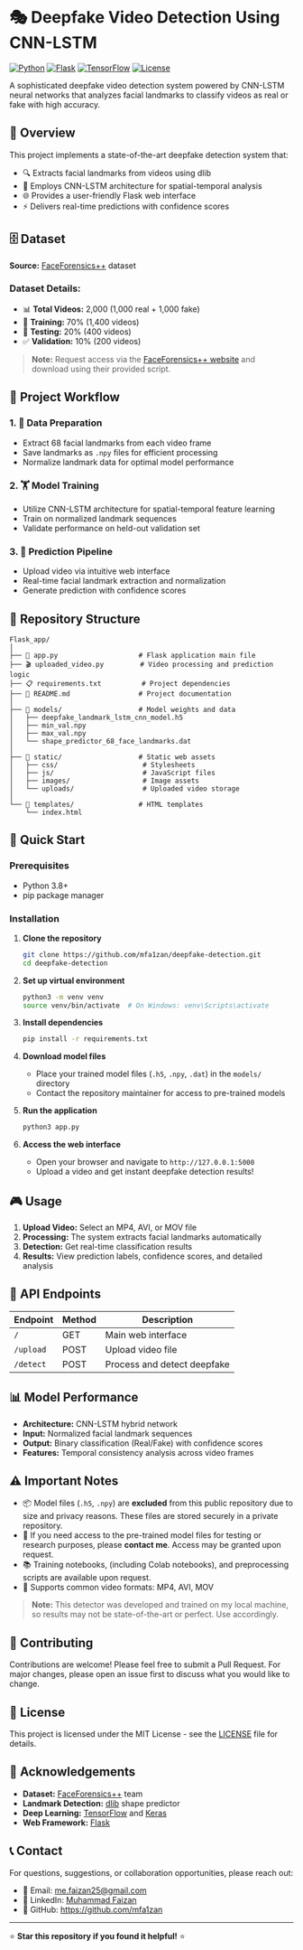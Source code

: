 # 🎭 Deepfake Video Detection Using CNN-LSTM

[![Python](https://img.shields.io/badge/Python-3.8+-blue.svg)](https://python.org)
[![Flask](https://img.shields.io/badge/Flask-2.0+-green.svg)](https://flask.palletsprojects.com/)
[![TensorFlow](https://img.shields.io/badge/TensorFlow-2.0+-orange.svg)](https://tensorflow.org)
[![License](https://img.shields.io/badge/License-MIT-yellow.svg)](LICENSE)

A sophisticated deepfake video detection system powered by CNN-LSTM neural networks that analyzes facial landmarks to classify videos as real or fake with high accuracy.

## 🎯 Overview 

This project implements a state-of-the-art deepfake detection system that:

- 🔍 Extracts facial landmarks from videos using dlib
- 🧠 Employs CNN-LSTM architecture for spatial-temporal analysis
- 🌐 Provides a user-friendly Flask web interface
- ⚡ Delivers real-time predictions with confidence scores

## 🗄️ Dataset

**Source:** [FaceForensics++](https://github.com/ondyari/FaceForensics) dataset

### Dataset Details:

- 📊 **Total Videos:** 2,000 (1,000 real + 1,000 fake)
- 🎯 **Training:** 70% (1,400 videos)
- 🧪 **Testing:** 20% (400 videos)
- ✅ **Validation:** 10% (200 videos)

> **Note:** Request access via the [FaceForensics++ website](https://github.com/ondyari/FaceForensics) and download using their provided script.

## 🔄 Project Workflow

### 1. 📁 Data Preparation

- Extract 68 facial landmarks from each video frame
- Save landmarks as `.npy` files for efficient processing
- Normalize landmark data for optimal model performance

### 2. 🏋️ Model Training

- Utilize CNN-LSTM architecture for spatial-temporal feature learning
- Train on normalized landmark sequences
- Validate performance on held-out validation set

### 3. 🎯 Prediction Pipeline

- Upload video via intuitive web interface
- Real-time facial landmark extraction and normalization
- Generate prediction with confidence scores

## 📁 Repository Structure

```
Flask_app/
│
├── 🐍 app.py                    # Flask application main file
├── 🎬 uploaded_video.py         # Video processing and prediction logic
├── 📋 requirements.txt          # Project dependencies
├── 📖 README.md                 # Project documentation
│
├── 🤖 models/                   # Model weights and data
│   ├── deepfake_landmark_lstm_cnn_model.h5
│   ├── min_val.npy
│   ├── max_val.npy
│   └── shape_predictor_68_face_landmarks.dat
│
├── 🎨 static/                   # Static web assets
│   ├── css/                     # Stylesheets
│   ├── js/                      # JavaScript files
│   ├── images/                  # Image assets
│   └── uploads/                 # Uploaded video storage
│
└── 📄 templates/                # HTML templates
    └── index.html
```

## 🚀 Quick Start

### Prerequisites

- Python 3.8+
- pip package manager

### Installation

1. **Clone the repository**

   ```bash
   git clone https://github.com/mfa1zan/deepfake-detection.git
   cd deepfake-detection
   ```

2. **Set up virtual environment**

   ```bash
   python3 -m venv venv
   source venv/bin/activate  # On Windows: venv\Scripts\activate
   ```

3. **Install dependencies**

   ```bash
   pip install -r requirements.txt
   ```

4. **Download model files**

   - Place your trained model files (`.h5`, `.npy`, `.dat`) in the `models/` directory
   - Contact the repository maintainer for access to pre-trained models

5. **Run the application**

   ```bash
   python3 app.py
   ```

6. **Access the web interface**
   - Open your browser and navigate to `http://127.0.0.1:5000`
   - Upload a video and get instant deepfake detection results!

## 🎮 Usage

1. **Upload Video:** Select an MP4, AVI, or MOV file
2. **Processing:** The system extracts facial landmarks automatically
3. **Detection:** Get real-time classification results
4. **Results:** View prediction labels, confidence scores, and detailed analysis

## 🔧 API Endpoints

| Endpoint  | Method | Description                 |
| --------- | ------ | --------------------------- |
| `/`       | GET    | Main web interface          |
| `/upload` | POST   | Upload video file           |
| `/detect` | POST   | Process and detect deepfake |

## 📊 Model Performance

- **Architecture:** CNN-LSTM hybrid network
- **Input:** Normalized facial landmark sequences
- **Output:** Binary classification (Real/Fake) with confidence scores
- **Features:** Temporal consistency analysis across video frames

## ⚠️ Important Notes

- 📦 Model files (`.h5`, `.npy`) are **excluded** from this public repository due to size and privacy reasons. These files are stored securely in a private repository.
- 🔗 If you need access to the pre-trained model files for testing or research purposes, please **contact me**. Access may be granted upon request.
- 📚 Training notebooks, (including Colab notebooks), and preprocessing scripts are available upon request.
- 🎯 Supports common video formats: MP4, AVI, MOV

> **Note:** This detector was developed and trained on my local machine, so results may not be state-of-the-art or perfect. Use accordingly.

## 🤝 Contributing

Contributions are welcome! Please feel free to submit a Pull Request. For major changes, please open an issue first to discuss what you would like to change.

## 📄 License

This project is licensed under the MIT License - see the [LICENSE](LICENSE) file for details.

## 🙏 Acknowledgements

- **Dataset:** [FaceForensics++](https://github.com/ondyari/FaceForensics) team
- **Landmark Detection:** [dlib](http://dlib.net/) shape predictor
- **Deep Learning:** [TensorFlow](https://tensorflow.org/) and [Keras](https://keras.io/)
- **Web Framework:** [Flask](https://flask.palletsprojects.com/)

## 📞 Contact

For questions, suggestions, or collaboration opportunities, please reach out:

- 📧 Email: me.faizan25@gmail.com
- 💼 LinkedIn: [Muhammad Faizan](https://www.linkedin.com/in/muhammad-faizan-me/)
- 🐙 GitHub: https://github.com/mfa1zan

---

⭐ **Star this repository if you found it helpful!** ⭐
